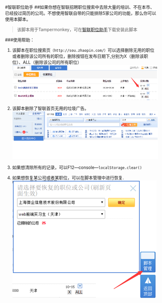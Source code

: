 #智联职位助手
##如果你想在智联招聘职位搜索中去除大量的培训、不在本市、已经投过简历的公司。不想使用智联自带的只能排除5家公司的功能，那么你可以使用本脚本。
>该脚本用于Tampermonkey，可在[智联职位助手](https://greasyfork.org/zh-CN/scripts/24025-%E6%99%BA%E8%81%94%E8%81%8C%E4%BD%8D%E5%8A%A9%E6%89%8B)下载安装此脚本  


###使用帮助：
1. 该脚本在职位搜索页`（http://sou.zhaopin.com/）`可以选择删除无用的职位或者删除该公司所有的职位，删除按钮在发布日期下,分别为X（删除该职位）、ALL（删除该公司的所有职位）         
![image](https://raw.githubusercontent.com/baixiaoyu2997/ZhiLlianHelper/master/img/2.png)    

2. 该脚本删除了智联首页无用的垃圾广告。  
![image](https://raw.githubusercontent.com/baixiaoyu2997/ZhiLlianHelper/master/img/1.png)
3. 如果想清除所有的记录，可以F12—console—`localStorage.clear()`
4. 如果想恢复某公司或者某职位，可以在脚本管理中进行恢复.
![image](https://raw.githubusercontent.com/baixiaoyu2997/ZhiLlianHelper/master/img/3.png)
